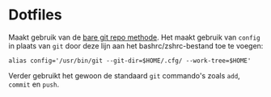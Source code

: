 # Dotfiles

Maakt gebruik van de [bare git repo methode](https://www.atlassian.com/git/tutorials/dotfiles). Het maakt gebruik van ```config``` in plaats van ```git``` door deze lijn aan het bashrc/zshrc-bestand toe te voegen:

```
alias config='/usr/bin/git --git-dir=$HOME/.cfg/ --work-tree=$HOME'
```

Verder gebruikt het gewoon de standaard ```git``` commando's zoals ```add```, ```commit``` en ```push```.
